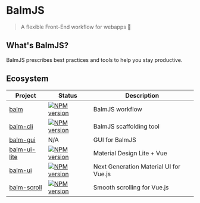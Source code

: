 # BalmJS

> A flexible Front-End workflow for webapps :tada:

## What's BalmJS?

BalmJS prescribes best practices and tools to help you stay productive.

## Ecosystem

| Project                                               | Status                                                 | Description                            |
| ----------------------------------------------------- | ------------------------------------------------------ | -------------------------------------- |
| [balm](https://github.com/balmjs/balm)                | [![NPM version][balm-image]][balm-url]                 | BalmJS workflow                        |
| [balm-cli](https://github.com/balmjs/balm-cli)        | [![NPM version][balm-cli-image]][balm-cli-url]         | BalmJS scaffolding tool                |
| [balm-gui](https://github.com/balmjs/balm-gui)        | N/A                                                    | GUI for BalmJS                         |
| [balm-ui-lite](https://github.com/balmjs/ui-vue-lite) | [![NPM version][balm-ui-lite-image]][balm-ui-lite-url] | Material Design Lite + Vue             |
| [balm-ui](https://github.com/balmjs/ui-vue)           | [![NPM version][balm-ui-image]][balm-ui-url]           | Next Generation Material UI for Vue.js |
| [balm-scroll](https://github.com/balmjs/balm-scroll)  | [![NPM version][balm-scroll-image]][balm-scroll-url]   | Smooth scrolling for Vue.js            |

[balm-image]: https://badge.fury.io/js/balm.svg
[balm-url]: https://npmjs.org/package/balm
[balm-cli-image]: https://badge.fury.io/js/balm-cli.svg
[balm-cli-url]: https://npmjs.org/package/balm-cli
[balm-ui-lite-image]: https://badge.fury.io/js/balm-ui-lite.svg
[balm-ui-lite-url]: https://npmjs.org/package/balm-ui-lite
[balm-ui-image]: https://badge.fury.io/js/balm-ui.svg
[balm-ui-url]: https://npmjs.org/package/balm-ui
[balm-scroll-image]: https://badge.fury.io/js/balm-scroll.svg
[balm-scroll-url]: https://npmjs.org/package/balm-scroll
